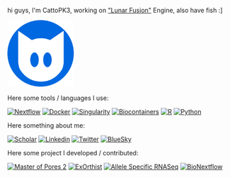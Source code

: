 hi guys, l'm CattoPK3, working on ["Lunar Fusion"]() Engine, also have fish :]

<img src="207313616-modified.png" alt="CattoPK3" width="150"/>

Here some tools / languages I use:

[![Nextflow](https://img.shields.io/badge/code-nextflow-brightgreen)](https://www.nextflow.io/)
[![Docker](https://img.shields.io/badge/code-docker-blue)](https://www.docker.com/)
[![Singularity](https://img.shields.io/badge/code-singularity-green)](https://www.sylabs.io/)
[![Biocontainers](https://img.shields.io/badge/resources-biocontainers-orange)](https://biocontainers.pro/)
[![R](https://img.shields.io/badge/code-R-blue)](https://www.r-project.org/)
[![Python](https://img.shields.io/badge/code-Python-yellow)](https://www.python.org/)


Here something about me:

[![Scholar](https://img.shields.io/badge/List%20of%20Publication-Google%20Scholar-yellow)](https://scholar.google.it/citations?user=ID_rfS4AAAAJ&hl=it) 
[![Linkedin](https://img.shields.io/badge/LinkedIn-0077B5?&logo=linkedin&logoColor=white)](https://www.linkedin.com/in/cozzuto/)
[![Twitter](https://img.shields.io/badge/X(Twitter)-000000?logo=twitter&logoColor=white)](https://twitter.com/lucacozzuto)
[![BlueSky](https://img.shields.io/badge/Bluesky-1DA1F2?logo=Bluesky&logoColor=white)](https://bsky.app/profile/lucacozzuto.github.io)

Here some project I developed / contributed:

[![Master of Pores 2](https://img.shields.io/badge/Nanopore%20pipeline-Master%20Of%20Poresf%202-black)](https://github.com/biocorecrg/mop2) 
[![ExOrthist](https://img.shields.io/badge/Infer%20exon%20orthology%20groups-ExHortist-yellow)](https://github.com/biocorecrg/ExOrthist)
[![Allele Specific RNASeq](https://img.shields.io/badge/Pipeline-Allele%20Specific%20RNAseq-red)](https://github.com/biocorecrg/allele_specific_RNAseq)
[![BioNextflow](https://img.shields.io/badge/Library-BioNextflow-brightgreen)](https://github.com/biocorecrg/BioNextflow)

